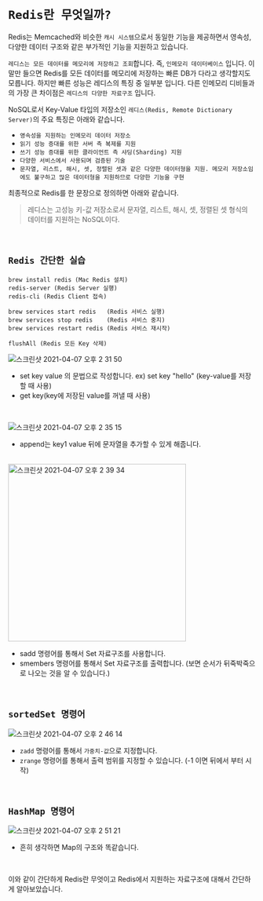 # `Redis란 무엇일까?`

Redis는 Memcached와 비슷한 `캐시 시스템`으로서 동일한 기능을 제공하면서 영속성, 다양한 데이터 구조와 같은 부가적인 기능을 지원하고 있습니다. 

`레디스는 모든 데이터를 메모리에 저장하고 조회`합니다. 즉, `인메모리 데이터베이스` 입니다. 
이 말만 들으면 Redis를 모든 데이터를 메모리에 저장하는 빠른 DB가 다라고 생각할지도 모릅니다. 하지만 빠른 성능은 레디스의 특징 중 일부분 입니다. 다른 인메모리 디비들과의 가장 큰 차이점은 `레디스의 다양한 자료구조` 입니다. 

NoSQL로서 Key-Value 타입의 저장소인 `레디스(Redis, Remote Dictionary Server)`의 주요 특징은 아래와 같습니다. 

- `영속성을 지원하는 인메모리 데이터 저장소`
- `읽기 성능 증대를 위한 서버 측 복제를 지원`
- `쓰기 성능 증대를 위한 클라이언트 측 샤딩(Sharding) 지원`
- `다양한 서비스에서 사용되며 검증된 기술`
- `문자열, 리스트, 해시, 셋, 정렬된 셋과 같은 다양한 데이터형을 지원. 메모리 저장소임에도 불구하고 많은 데이터형을 지원하므로 다양한 기능을 구현`

최종적으로 Redis를 한 문장으로 정의하면 아래와 같습니다. 

> 레디스는 고성능 키-값 저장소로서 문자열, 리스트, 해시, 셋, 정렬된 셋 형식의 데이터를 지원하는 NoSQL이다.

<br>

## `Redis 간단한 실습`

```
brew install redis (Mac Redis 설치)
redis-server (Redis Server 실행)
redis-cli (Redis Client 접속)

brew services start redis   (Redis 서비스 실행)
brew services stop redis    (Redis 서비스 중지)
brew services restart redis (Redis 서비스 재시작)

flushAll (Redis 모든 Key 삭제)
```

![스크린샷 2021-04-07 오후 2 31 50](https://user-images.githubusercontent.com/45676906/113815422-16598000-97ae-11eb-883c-68d172b75813.png)

- set key value 의 문법으로 작성합니다. ex) set key "hello" (key-value를 저장할 때 사용)
- get key(key에 저장된 value를 꺼낼 때 사용)

<br>

![스크린샷 2021-04-07 오후 2 35 15](https://user-images.githubusercontent.com/45676906/113815672-8e27aa80-97ae-11eb-8f16-d8e5e1ddc43b.png)

- append는 key1 value 뒤에 문자열을 추가할 수 있게 해줍니다. 

<br>


<img width="362" alt="스크린샷 2021-04-07 오후 2 39 34" src="https://user-images.githubusercontent.com/45676906/113816075-376ea080-97af-11eb-8b5f-57f1fafd688f.png">

- sadd 명령어를 통해서 Set 자료구조를 사용합니다. 
- smembers 명령어를 통해서 Set 자료구조를 출력합니다. (보면 순서가 뒤죽박죽으로 나오는 것을 알 수 있습니다.)

<br>

## `sortedSet 명령어`

![스크린샷 2021-04-07 오후 2 46 14](https://user-images.githubusercontent.com/45676906/113816711-24a89b80-97b0-11eb-9400-eb5e80fbaabe.png)

- `zadd` 명령어를 통해서 `가중치-값`으로 지정합니다. 
- `zrange` 명령어를 통해서 출력 범위를 지정할 수 있습니다. (-1 이면 뒤에서 부터 시작)

<br>

## `HashMap 명령어`

![스크린샷 2021-04-07 오후 2 51 21](https://user-images.githubusercontent.com/45676906/113817141-cfb95500-97b0-11eb-917f-7bced68a3da4.png)

- 흔히 생각하면 Map의 구조와 똑같습니다. 

<br>

이와 같이 간단하게 Redis란 무엇이고 Redis에서 지원하는 자료구조에 대해서 간단하게 알아보았습니다. 